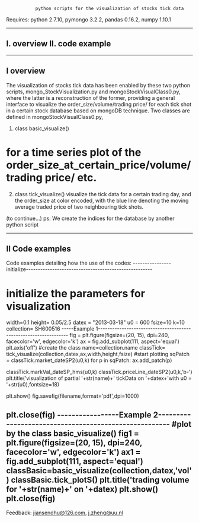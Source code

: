                python scripts for the visualization of stocks tick data
 
 Requires: python 2.7.10, pymongo 3.2.2, pandas 0.16.2, numpy 1.10.1
  
  
----------------------------------
I.  overview
II. code example
----------------------------------

-----------------------------------
I overview
----------------------------------
  
   The visualization of stocks tick data has been enabled by these two python scripts,
mongo_StockVisualization.py and mongoStockVisualClass0.py, where the latter 
is a reconstruction of the former, providing a general interface to visualize 
the order_size/volume/trading price/ for each tick shot in a certain stock 
database based on mongoDB technique. 
   Two classes are defined in mongoStockVisualClass0.py,
1. class basic_visualize()
 # for a time series plot of the order_size_at_certain_price/volume/trading price/ etc.
2. class tick_visualize()
 visualize the tick data for a certain trading day, and the order_size at color encoded, 
with the blue line denoting the moving average traded price of two neighbouring tick shots.

(to continue...)
ps: We create the indices for the database by another python script

-----------------------------------
II Code examples
----------------------------------

Code examples detailing how the use of the codes:
----------------initialize-----------------------------------------------------
# initialize the parameters for visualization
width=0.1
height= 0.05/2.5
datex = "2013-03-18"
u0 = 600
fsize=10
k=10
collection= SH600516
-----Example 1-----------------------------------------------------------------
fig = plt.figure(figsize=(20, 15), dpi=240, facecolor='w', edgecolor='k')
ax = fig.add_subplot(111, aspect='equal')
plt.axis('off')
#create the class
name=collection.name
classTick= tick_visualize(collection,datex,ax,width,height,fsize)
#start plotting
sqPatch = classTick.market_dateSP2(u0,k)
for p in sqPatch:
    ax.add_patch(p)

classTick.markVal_dateSP_hms(u0,k)
classTick.priceLine_dateSP2(u0,k,'b-')
plt.title('visualization of partial '+str(name)+' tickData on '+datex+'with u0 = '+str(u0),fontsize=18)

plt.show()
fig.savefig(filename,format='pdf',dpi=1000)

plt.close(fig)
-----------------Example 2------------------------------------------------------
#plot by the class basic_visualize()
fig1 = plt.figure(figsize=(20, 15), dpi=240, facecolor='w', edgecolor='k')
ax1 = fig.add_subplot(111, aspect='equal')
classBasic=basic_visualize(collection,datex,'vol')
classBasic.tick_plotS()
plt.title('trading volume for '+str(name)+' on '+datex)
plt.show()
plt.close(fig)
------------------------------------------------------------------

Feedback: jiansendhu@126.com, j.zheng@uu.nl